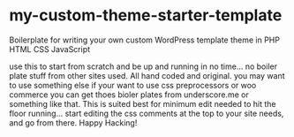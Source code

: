 # my-custom-theme-starter-template
Boilerplate for writing your own custom WordPress template theme in PHP HTML CSS JavaScript 

use this to start from scratch and be up and running in no time... no boiler plate stuff from other sites used. All hand coded and original. you may want to use something else if your want to use css preprocessors or woo commerce you can get thoes bioler plates from underscore.me or something like that. This is suited best for minimum edit needed to hit the floor running... start editing the css comments at the top to your site needs, and go from there. 
Happy Hacking!
